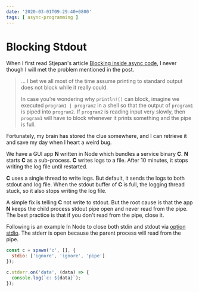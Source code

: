 ```yaml
---
date: '2020-03-01T09:29:40+0800'
tags: [ async-programming ]
---
```


# Blocking Stdout

When I first read Stjepan's article [Blocking inside async code](https://stjepang.github.io/2019/12/04/blocking-inside-async-code.html), I never though I will met the problem mentioned in the post.

<!--more-->

> … I bet we all most of the time assume printing to standard output does not block while it really could.
> 
> In case you’re wondering why `println!()` can block, imagine we executed `program1 | program2` in a shell so that the output of `program1` is piped into `program2`. If `program2` is reading input very slowly, then `program1` will have to block whenever it prints something and the pipe is full.

Fortunately, my brain has stored the clue somewhere, and I can retrieve it and save my day when I heart a weird bug.

We have a GUI app **N** written in Node which bundles a service binary **C**. **N** starts **C** as a sub-process. **C** writes logs to a file. After 10 minutes, it stops writing the log file until restarted.

**C** uses a single thread to write logs. But default, it sends the logs to both stdout and log file. When the stdout buffer of **C** is full, the logging thread stuck, so it also stops writing the log file.

A simple fix is telling **C** not write to stdout. But the root cause is that the app **N** keeps the child process stdout pipe open and never read from the pipe. The best practice is that if you don't read from the pipe, close it.

Following is an example In Node to close both stdin and stdout via [option stdio](https://nodejs.org/api/child_process.html#child_process_options_stdio). The stderr is open because the parent process will read from the pipe.

``` javascript
const c = spawn('c', [], {
  stdio: ['ignore', 'ignore', 'pipe']
});

c.stderr.on('data', (data) => {
  console.log(`c: ${data}`);
});
```



